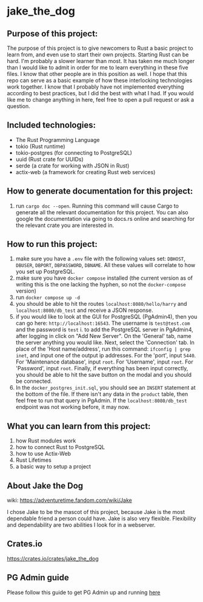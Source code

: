 # jake_the_dog

## Purpose of this project:
The purpose of this project is to give newcomers to Rust a basic project to learn from, and even use to start their own projects. Starting Rust can be hard. I'm probably a slower learner than most. It has taken me much longer than I would like to admit in order for me to learn everything in these five files. I know that other people are in this position as well. I hope that this repo can serve as a basic example of how these interlocking technologies work together. I know that I probably have not implemented everything according to best practices, but I did the best with what I had. If you would like me to change anything in here, feel free to open a pull request or ask a question.

## Included technologies:
* The Rust Programming Language
* tokio (Rust runtime)
* tokio-postgres (for connecting to PostgreSQL)
* uuid (Rust crate for UUIDs)
* serde (a crate for working with JSON in Rust)
* actix-web (a framework for creating Rust web services)

## How to generate documentation for this project:
1. run `cargo doc --open`. Running this command will cause Cargo to generate all the relevant documentation for this project. You can also google the documentation via going to docs.rs online and searching for the relevant crate you are interested in.

## How to run this project:
1. make sure you have a `.env` file with the following values set: `DBHOST`, `DBUSER`, `DBPORT`, `DBPASSWORD`, `DBNAME`. All these values will correlate to how you set up PostgreSQL.
2. make sure you have `docker compose` installed (the current version as of writing this is the one lacking the hyphen, so not the `docker-compose` version)
3. run `docker compose up -d`
4. you should be able to hit the routes `localhost:8080/hello/harry` and `localhost:8080/db_test` and receive a JSON response.
5. if you would like to look at the GUI for PostgreSQL (PgAdmin4), then you can go here: `http://localhost:16543`. The username is `test@test.com` and the password is `test`
  i. to add the PostgreSQL server in PgAdmin4, after logging in click on "Add New Server". On the 'General' tab, name the server anything you would like. Next, select the 'Connection' tab. In place of the 'Host name/address', run this command: `ifconfig | grep inet`, and input one of the output ip addresses. For the 'port', input `5440`. For 'Maintenance database', input `root`. For 'Username', input `root`. For 'Password', input `root`. Finally, if everything has been input correctly, you should be able to hit the save button on the modal and you should be connected.
6. In the `docker_postgres_init.sql`, you should see an `INSERT` statement at the bottom of the file. If there isn't any data in the `product` table, then feel free to run that query in PgAdmin. If the `localhost:8080/db_test` endpoint was not working before, it may now.

## What you can learn from this project:
1. how Rust modules work
2. how to connect Rust to PostgreSQL
3. how to use Actix-Web
4. Rust Lifetimes
5. a basic way to setup a project

## About Jake the Dog
wiki: https://adventuretime.fandom.com/wiki/Jake

I chose Jake to be the mascot of this project, because Jake is the most dependable friend a person could have. Jake is also very flexible. Flexibility and dependability are two abilities I look for in a webserver.

## Crates.io
https://crates.io/crates/jake_the_dog

## PG Admin guide
Please follow this guide to get PG Admin up and running [here](https://onexlab-io.medium.com/docker-compose-postgres-initdb-ba0021deef76)
